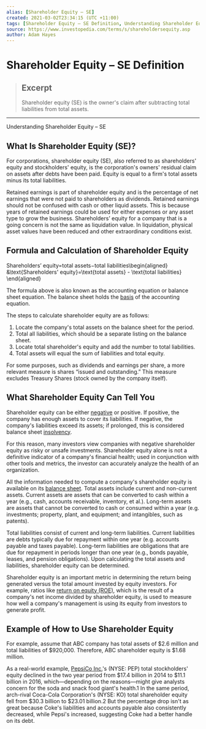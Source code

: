 ```yaml
---
alias: [Shareholder Equity – SE]
created: 2021-03-02T23:34:15 (UTC +11:00)
tags: [Shareholder Equity – SE Definition, Understanding Shareholder Equity – SE]
source: https://www.investopedia.com/terms/s/shareholdersequity.asp
author: Adam Hayes
---
```


# Shareholder Equity – SE Definition

> ## Excerpt
> Shareholder equity (SE) is the owner's claim after subtracting total liabilities from total assets.

---

Understanding Shareholder Equity – SE
## What Is Shareholder Equity (SE)?

For corporations, shareholder equity (SE), also referred to as shareholders' equity and stockholders' equity, is the corporation's owners' residual claim on assets after debts have been paid. Equity is equal to a firm's total assets minus its total liabilities.

Retained earnings is part of shareholder equity and is the percentage of net earnings that were not paid to shareholders as dividends. Retained earnings should not be confused with cash or other liquid assets. This is because years of retained earnings could be used for either expenses or any asset type to grow the business. Shareholders’ equity for a company that is a going concern is not the same as liquidation value. In liquidation, physical asset values have been reduced and other extraordinary conditions exist.

## Formula and Calculation of Shareholder Equity

Shareholders’ equity\=total assets−total liabilities\\begin{aligned} &\\text{Shareholders' equity}=\\text{total assets} - \\text{total liabilities} \\end{aligned}

The formula above is also known as the accounting equation or balance sheet equation. The balance sheet holds the [basis](https://www.investopedia.com/ask/answers/070615/how-do-you-calculate-shareholder-equity.asp) of the accounting equation.

The steps to calculate shareholder equity are as follows:

1.  Locate the company's total assets on the balance sheet for the period.
2.  Total all liabilities, which should be a separate listing on the balance sheet.
3.  Locate total shareholder's equity and add the number to total liabilities.
4.  Total assets will equal the sum of liabilities and total equity.

For some purposes, such as dividends and earnings per share, a more relevant measure is shares “issued and outstanding.” This measure excludes Treasury Shares (stock owned by the company itself).

## What Shareholder Equity Can Tell You

Shareholder equity can be either [negative](https://www.investopedia.com/ask/answers/08/negative-shareholder-equity.asp) or positive. If positive, the company has enough assets to cover its liabilities. If negative, the company's liabilities exceed its assets; if prolonged, this is considered balance sheet [insolvency](https://www.investopedia.com/terms/i/insolvency.asp). 

For this reason, many investors view companies with negative shareholder equity as risky or unsafe investments. Shareholder equity alone is not a definitive indicator of a company's financial health; used in conjunction with other tools and metrics, the investor can accurately analyze the health of an organization.

All the information needed to compute a company's shareholder equity is available on its [balance sheet](https://www.investopedia.com/terms/b/balancesheet.asp). Total assets include current and non-current assets. Current assets are assets that can be converted to cash within a year (e.g., cash, accounts receivable, inventory, et al.). Long-term assets are assets that cannot be converted to cash or consumed within a year (e.g. investments; property, plant, and equipment; and intangibles, such as patents).

Total liabilities consist of current and long-term liabilities. Current liabilities are debts typically due for repayment within one year (e.g. accounts payable and taxes payable). Long-term liabilities are obligations that are due for repayment in periods longer than one year (e.g., bonds payable, leases, and pension obligations). Upon calculating the total assets and liabilities, shareholder equity can be determined.

Shareholder equity is an important metric in determining the return being generated versus the total amount invested by equity investors. For example, ratios like [return on equity (ROE)](https://www.investopedia.com/terms/r/returnonequity.asp), which is the result of a company's net income divided by shareholder equity, is used to measure how well a company's management is using its equity from investors to generate profit. 

## Example of How to Use Shareholder Equity

For example, assume that ABC company has total assets of $2.6 million and total liabilities of $920,000. Therefore, ABC shareholder equity is $1.68 million.

As a real-world example, [PepsiCo Inc.](https://www.investopedia.com/markets/quote?tvwidgetsymbol=pep)'s (NYSE: PEP) total stockholders' equity declined in the two year period from $17.4 billion in 2014 to $11.1 billion in 2016, which—depending on the reasons—might give analysts concern for the soda and snack food giant's health.1 In the same period, arch-rival Coca-Cola Corporation's (NYSE: KO) total shareholder equity fell from $30.3 billion to $23.01 billion.2 But the percentage drop isn't as great because Coke's liabilities and accounts payable also consistently decreased, while Pepsi's increased, suggesting Coke had a better handle on its debt.
